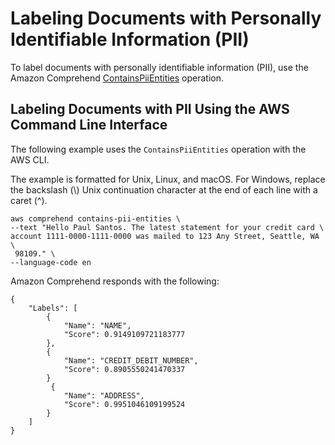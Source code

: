 # Labeling Documents with Personally Identifiable Information \(PII\)<a name="get-started-api-pii-labels"></a>

To label documents with personally identifiable information \(PII\), use the Amazon Comprehend [ContainsPiiEntities](API_ContainsPiiEntities.md) operation\.

## Labeling Documents with PII Using the AWS Command Line Interface<a name="get-started-api-pii-label-cli"></a>

The following example uses the `ContainsPiiEntities` operation with the AWS CLI\.

The example is formatted for Unix, Linux, and macOS\. For Windows, replace the backslash \(\\\) Unix continuation character at the end of each line with a caret \(^\)\.

```
aws comprehend contains-pii-entities \
--text "Hello Paul Santos. The latest statement for your credit card \
account 1111-0000-1111-0000 was mailed to 123 Any Street, Seattle, WA \
 98109." \
--language-code en
```

Amazon Comprehend responds with the following:

```
{
    "Labels": [
        {
            "Name": "NAME",
            "Score": 0.9149109721183777
        },
        {
            "Name": "CREDIT_DEBIT_NUMBER",
            "Score": 0.8905550241470337
        }
         {
            "Name": "ADDRESS",
            "Score": 0.9951046109199524
        }
    ]
}
```